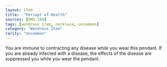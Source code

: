 ```yaml
---
layout: item
title:  "Periapt of Health"
sources: [DMG.184]
tags: [wondrous item, necklace, uncommon]
category: "Wondrous Item"
rarity: "Uncommon"
---
```


You are immune to contracting any disease while you wear this pendant. If you are already infected with a disease, the effects of the disease are suppressed you while you wear the pendant.